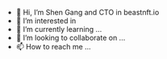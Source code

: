 - 👋 Hi, I’m Shen Gang and CTO in beastnft.io
- 👀 I’m interested in 
- 🌱 I’m currently learning ...
- 💞️ I’m looking to collaborate on ...
- 📫 How to reach me ...

<!---
CTO in beastnft.io
--->
